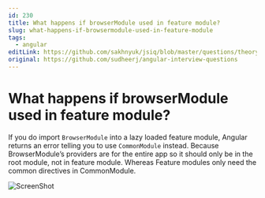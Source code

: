 ```yaml
---
id: 230
title: What happens if browserModule used in feature module?
slug: what-happens-if-browsermodule-used-in-feature-module
tags:
  - angular
editLink: https://github.com/sakhnyuk/jsiq/blob/master/questions/theory/angular/230.md
original: https://github.com/sudheerj/angular-interview-questions
---
```


# What happens if browserModule used in feature module?

If you do import `BrowserModule` into a lazy loaded feature module, Angular returns an error telling you to use `CommonModule` instead. Because BrowserModule’s providers are for the entire app so it should only be in the root module, not in feature module. Whereas Feature modules only need the common directives in CommonModule.

![ScreenShot](images/browser-module-error.gif)
